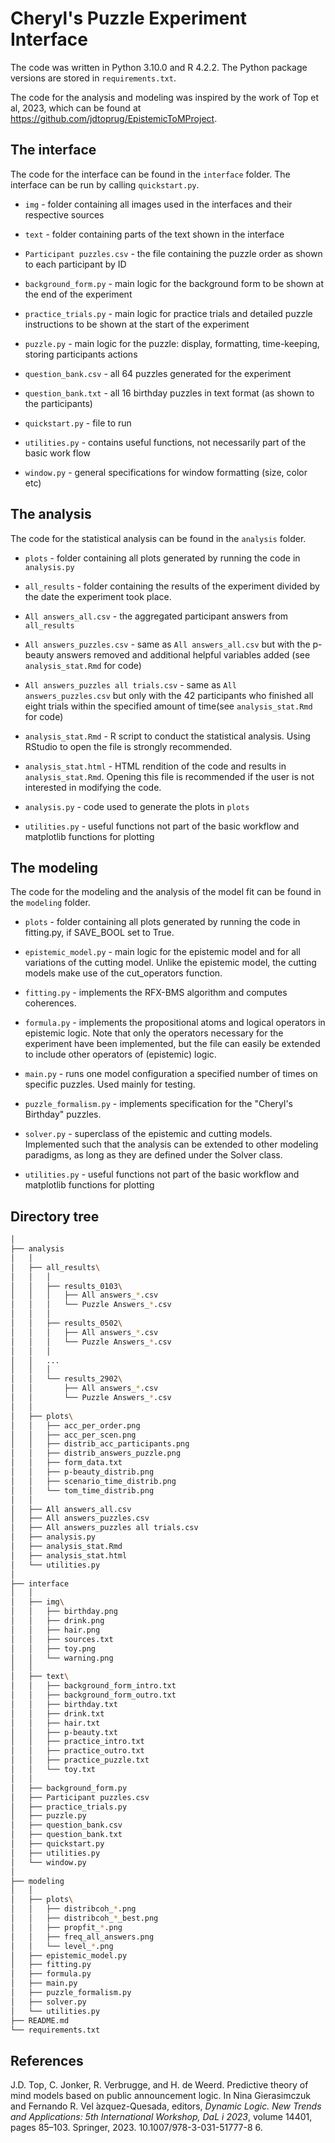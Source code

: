# Cheryl's Puzzle Experiment Interface

The code was written in Python 3.10.0 and R 4.2.2. 
The Python package versions are stored in ``requirements.txt``. 

The code for the analysis and modeling was inspired by the work of Top et al, 2023, which can be found at https://github.com/jdtoprug/EpistemicToMProject.

## The interface

The code for the interface can be found in the ``interface`` folder.
The interface can be run by calling ``quickstart.py``. 

* ``img`` - folder containing all images used in the interfaces and their respective sources
* ``text`` - folder containing parts of the text shown in the interface

* ``Participant puzzles.csv`` - the file containing the puzzle order as shown to each participant by ID
* ``background_form.py`` - main logic for the background form to be shown at the end of the experiment
* ``practice_trials.py`` - main logic for practice trials and detailed puzzle instructions to be shown at the start of the experiment
* ``puzzle.py`` - main logic for the puzzle: display, formatting, time-keeping, storing participants actions
* ``question_bank.csv`` - all 64 puzzles generated for the experiment
* ``question_bank.txt`` - all 16 birthday puzzles in text format (as shown to the participants)
* ``quickstart.py`` - file to run
* ``utilities.py`` - contains useful functions, not necessarily part of the basic work flow
* ``window.py`` - general specifications for window formatting (size, color etc)

## The analysis

The code for the statistical analysis can be found in the ``analysis`` folder.

* ``plots`` - folder containing all plots generated by running the code in ``analysis.py``
* ``all_results`` - folder containing the results of the experiment divided by the date the experiment took place.

* ``All answers_all.csv`` - the aggregated participant answers from ``all_results``
* ``All answers_puzzles.csv`` - same as ``All answers_all.csv`` but with the p-beauty answers removed and additional
helpful variables added (see ``analysis_stat.Rmd`` for code)
* ``All answers_puzzles all trials.csv`` - same as ``All answers_puzzles.csv`` but only with the 42 participants
who finished all eight trials within the specified amount of time(see ``analysis_stat.Rmd`` for code)
* ``analysis_stat.Rmd`` - R script to conduct the statistical analysis. Using RStudio to open the file is strongly recommended.
* ``analysis_stat.html`` - HTML rendition of the code and results in ``analysis_stat.Rmd``. Opening this file is recommended if the user is not interested in modifying the code.
* ``analysis.py`` - code used to generate the plots in ``plots``
* ``utilities.py`` - useful functions not part of the basic workflow and matplotlib functions for plotting

## The modeling

The code for the modeling and the analysis of the model fit can be found in the ``modeling`` folder.

* ``plots`` - folder containing all plots generated by running the code in fitting.py, if SAVE_BOOL set to True.

* ``epistemic_model.py`` - main logic for the epistemic model and for all variations of the cutting model. Unlike the epistemic model, the cutting models make use of the cut_operators function.
* ``fitting.py`` - implements the RFX-BMS algorithm and computes coherences.
* ``formula.py`` - implements the propositional atoms and logical operators in epistemic logic. Note that only the operators necessary for the experiment have been implemented, but the file can easily be extended to include other operators of (epistemic) logic.
* ``main.py`` - runs one model configuration a specified number of times on specific puzzles. Used mainly for testing.
* ``puzzle_formalism.py`` - implements specification for the "Cheryl's Birthday" puzzles.
* ``solver.py`` - superclass of the epistemic and cutting models. Implemented such that the analysis can be extended to other modeling paradigms, as long as they are defined under the Solver class.
* ``utilities.py`` - useful functions not part of the basic workflow and matplotlib functions for plotting


## Directory tree
```bash
│
├── analysis
│   │
│   ├── all_results\
│   │   │
│   │   ├── results_0103\
│   │   │   ├── All answers_*.csv
│   │   │   └── Puzzle Answers_*.csv
│   │   │
│   │   ├── results_0502\
│   │   │   ├── All answers_*.csv
│   │   │   └── Puzzle Answers_*.csv
│   │   │
│   │   ...
│   │   │
│   │   └── results_2902\
│   │       ├── All answers_*.csv
│   │       └── Puzzle Answers_*.csv
│   │
│   ├── plots\
│   │   ├── acc_per_order.png
│   │   ├── acc_per_scen.png
│   │   ├── distrib_acc_participants.png
│   │   ├── distrib_answers_puzzle.png
│   │   ├── form_data.txt
│   │   ├── p-beauty_distrib.png
│   │   ├── scenario_time_distrib.png
│   │   └── tom_time_distrib.png
│   │
│   ├── All answers_all.csv
│   ├── All answers_puzzles.csv
│   ├── All answers_puzzles all trials.csv
│   ├── analysis.py
│   ├── analysis_stat.Rmd
│   ├── analysis_stat.html
│   └── utilities.py
│   
├── interface
│   │
│   ├── img\
│   │   ├── birthday.png
│   │   ├── drink.png
│   │   ├── hair.png
│   │   ├── sources.txt
│   │   ├── toy.png
│   │   └── warning.png
│   │
│   ├── text\
│   │   ├── background_form_intro.txt
│   │   ├── background_form_outro.txt
│   │   ├── birthday.txt
│   │   ├── drink.txt
│   │   ├── hair.txt
│   │   ├── p-beauty.txt
│   │   ├── practice_intro.txt
│   │   ├── practice_outro.txt
│   │   ├── practice_puzzle.txt
│   │   └── toy.txt
│   │
│   ├── background_form.py
│   ├── Participant puzzles.csv
│   ├── practice_trials.py
│   ├── puzzle.py
│   ├── question_bank.csv
│   ├── question_bank.txt
│   ├── quickstart.py
│   ├── utilities.py
│   └── window.py
│
├── modeling
│   │
│   ├── plots\
│   │   ├── distribcoh_*.png
│   │   ├── distribcoh_*_best.png
│   │   ├── propfit_*.png
│   │   ├── freq_all_answers.png
│   │   └── level_*.png
│   ├── epistemic_model.py
│   ├── fitting.py
│   ├── formula.py
│   ├── main.py
│   ├── puzzle_formalism.py
│   ├── solver.py
│   └── utilities.py
├── README.md
└── requirements.txt 
```

## References

J.D. Top, C. Jonker, R. Verbrugge, and H. de Weerd. Predictive theory of mind models based on public announcement logic. In Nina Gierasimczuk and Fernando R. Vel ́azquez-Quesada, editors, _Dynamic Logic. New Trends and Applications: 5th International Workshop, DaL ́ı 2023_, volume 14401, pages 85–103.
Springer, 2023. 10.1007/978-3-031-51777-8 6.
